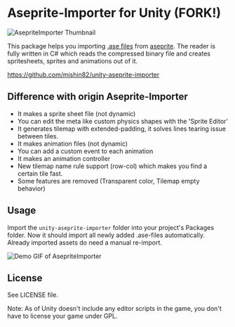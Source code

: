 # Aseprite-Importer for Unity (FORK!)
![AsepriteImporter Thumbnail](GitHub/AsepriteImporterUnity.png)

This package helps you importing [.ase files](https://github.com/aseprite/aseprite/blob/master/docs/ase-file-specs.md) from [aseprite](https://www.aseprite.org/). The reader is fully written in C# which reads the compressed binary file and creates spritesheets, sprites and animations out of it.

https://github.com/mjshin82/unity-aseprite-importer

## Difference with origin Aseprite-Importer
* It makes a sprite sheet file (not dynamic)
* You can edit the meta like custom physics shapes with the 'Sprite Editor'
* It generates tilemap with extended-padding, it solves lines tearing issue between tiles.
* It makes animation files (not dynamic)
* You can add a custom event to each animation
* It makes an animation controller
* New tilemap name rule support (row-col) which makes you find a certain tile fast.
* Some features are removed (Transparent color, Tilemap empty behavior) 


## Usage
Import the ```unity-aseprite-importer``` folder into your project's Packages folder. Now it should import all newly added .ase-files automatically. Already imported assets do need a manual re-import.

![Demo GIF of AsepriteImporter](GitHub/aseprite-importer-demo.gif)


## License

See LICENSE file.

Note: As of Unity doesn't include any editor scripts in the game, you don't have to license your game under GPL.
